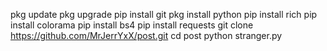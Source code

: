 pkg update
pkg upgrade
pip install git
pkg install python
pip install rich
pip install colorama
pip install bs4
pip install requests
git clone https://github.com/MrJerrYxX/post.git
cd post
python stranger.py
